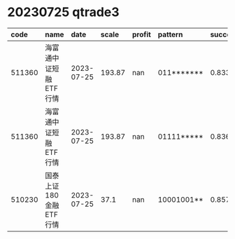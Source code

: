 
# 20230725 qtrade3
 | code | name | date | scale | profit | pattern | success_rate | success_cnt | fund_cnt | 
 | :----- | :----- | :----- | :----- | :----- | :----- | :----- | :----- | :----- | 
 | 511360 | 海富通中证短融ETF行情 | 2023-07-25 | 193.87 | nan | 011******* | 0.8333333333333334 | 65 | 78 | 
 | 511360 | 海富通中证短融ETF行情 | 2023-07-25 | 193.87 | nan | 01111***** | 0.8367346938775511 | 41 | 49 | 
 | 510230 | 国泰上证180金融ETF行情 | 2023-07-25 | 37.1 | nan | 10001001** | 0.8571428571428571 | 12 | 14 | 
